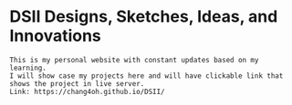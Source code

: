 ﻿# DSII Designs, Sketches, Ideas, and Innovations
    This is my personal website with constant updates based on my learning.
    I will show case my projects here and will have clickable link that shows the project in live server.
    Link: https://chang4oh.github.io/DSII/
